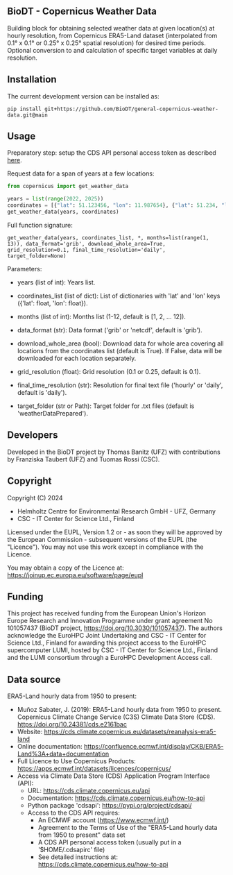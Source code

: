 ## BioDT - Copernicus Weather Data 
Building block for obtaining selected weather data at given location(s) at hourly resolution, 
   from Copernicus ERA5-Land dataset (interpolated from 0.1° x 0.1° or 0.25° x 0.25° spatial resolution)
   for desired time periods. 
   Optional conversion to and calculation of specific target variables at daily resolution. 

## Installation
The current development version can be installed as:

    pip install git+https://github.com/BioDT/general-copernicus-weather-data.git@main

## Usage
Preparatory step: setup the CDS API personal access token as described [here](https://cds.climate.copernicus.eu/how-to-api).

Request data for a span of years at a few locations:

```python
from copernicus import get_weather_data

years = list(range(2022, 2025))
coordinates = [{"lat": 51.123456, "lon": 11.987654}, {"lat": 51.234, "lon": 11.876}, {"lat": 51.33, "lon": 11.66}]
get_weather_data(years, coordinates)
```

Full function signature: 

`get_weather_data(years, coordinates_list, *,
    months=list(range(1, 13)),
    data_format='grib',
    download_whole_area=True,
    grid_resolution=0.1,
    final_time_resolution='daily',
    target_folder=None)`

Parameters:
- years (list of int): Years list.
- coordinates_list (list of dict): List of dictionaries with 'lat' and 'lon' keys ({'lat': float, 'lon': float}).

- months (list of int): Months list (1-12, default is [1, 2, ... 12]).
- data_format (str): Data format ('grib' or 'netcdf', default is 'grib').
- download_whole_area (bool): Download data for whole area covering all locations from the coordinates list (default is True). 
  If False, data will be downloaded for each location separately.
- grid_resolution (float): Grid resolution (0.1 or 0.25, default is 0.1).
- final_time_resolution (str): Resolution for final text file ('hourly' or 'daily', default is 'daily').
- target_folder (str or Path): Target folder for .txt files (default is 'weatherDataPrepared').

## Developers
Developed in the BioDT project by Thomas Banitz (UFZ) with contributions by Franziska Taubert (UFZ) 
and Tuomas Rossi (CSC).

## Copyright
Copyright (C) 2024
- Helmholtz Centre for Environmental Research GmbH - UFZ, Germany
- CSC - IT Center for Science Ltd., Finland

Licensed under the EUPL, Version 1.2 or - as soon they will be approved
by the European Commission - subsequent versions of the EUPL (the "Licence").
You may not use this work except in compliance with the Licence.

You may obtain a copy of the Licence at:
https://joinup.ec.europa.eu/software/page/eupl

## Funding
This project has received funding from the European Union's Horizon Europe Research and Innovation
Programme under grant agreement No 101057437 (BioDT project, https://doi.org/10.3030/101057437).
The authors acknowledge the EuroHPC Joint Undertaking and CSC - IT Center for Science Ltd., Finland
for awarding this project access to the EuroHPC supercomputer LUMI, hosted by CSC - IT Center for
Science Ltd., Finland and the LUMI consortium through a EuroHPC Development Access call.

## Data source
ERA5-Land hourly data from 1950 to present:
- Muñoz Sabater, J. (2019):
ERA5-Land hourly data from 1950 to present. 
Copernicus Climate Change Service (C3S) Climate Data Store (CDS). https://doi.org/10.24381/cds.e2161bac
- Website: https://cds.climate.copernicus.eu/datasets/reanalysis-era5-land
- Online documentation: https://confluence.ecmwf.int/display/CKB/ERA5-Land%3A+data+documentation
- Full Licence to Use Copernicus Products: https://apps.ecmwf.int/datasets/licences/copernicus/
- Access via Climate Data Store (CDS) Application Program Interface (API):
   - URL: https://cds.climate.copernicus.eu/api
   - Documentation: https://cds.climate.copernicus.eu/how-to-api
   - Python package 'cdsapi': https://pypi.org/project/cdsapi/
   - Access to the CDS API requires:
      - An ECMWF account (https://www.ecmwf.int/)
      - Agreement to the Terms of Use of the "ERA5-Land hourly data from 1950 to present" data set
      - A CDS API personal access token (usually put in a '$HOME/.cdsapirc' file)
      - See detailed instructions at: https://cds.climate.copernicus.eu/how-to-api
